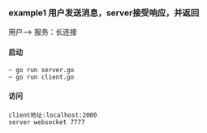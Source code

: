### example1 用户发送消息，server接受响应，并返回
用户--> 服务：长连接

#### 启动

```
~ go run server.go
~ go run client.go
```

#### 访问
```gotemplate
client地址:localhost:2000
server websocket 7777

```

